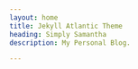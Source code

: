 ```yaml
---
layout: home
title: Jekyll Atlantic Theme
heading: Simply Samantha
description: My Personal Blog.

---
```

